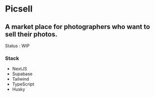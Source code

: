 # Picsell
## A market place for photographers who want to sell their photos.
Status : WIP

### Stack
- NextJS
- Supabase
- Tailwind
- TypeScript
- Husky


